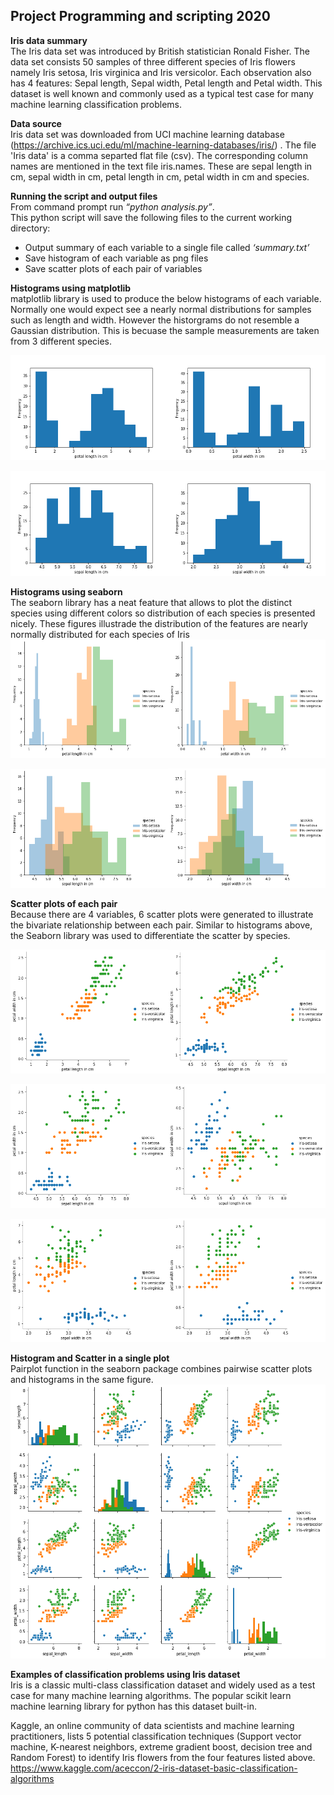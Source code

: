## Project Programming and scripting 2020

**Iris data summary** <br>
The Iris data set was introduced by British statistician Ronald Fisher. The data set consists
50 samples of three different species of Iris flowers namely Iris setosa, Iris virginica and Iris
versicolor. Each observation also has 4 features: Sepal length, Sepal width, Petal length and
Petal width. This dataset is well known and commonly used as a typical test case for many
machine learning classification problems.

**Data source** <br>
Iris data set was downloaded from UCI machine learning database (https://archive.ics.uci.edu/ml/machine-learning-databases/iris/) . The file 'Iris data' is a comma separted flat file (csv). The corresponding column names are mentioned in the text file iris.names. These are sepal length in cm, sepal width in cm, petal length in cm, petal width in cm and species. 

**Running the script and output files** <br>
From command prompt run *“python analysis.py”*. <br>
This python script will save the following files to the current working directory:
- Output summary of each variable to a single file called *‘summary.txt’*
- Save histogram of each variable as png files
- Save scatter plots of each pair of variables

**Histograms using matplotlib** <br>
matplotlib library is used to produce the below histograms of each variable. Normally one would expect see a nearly normal distributions for samples such as length and width. However the historgrams do not resemble a Gaussian distribution. This is becuase the sample measurements are taken from 3 different species.<br>

<img src="petal_length_hist.png" alt="histogram petal length" width="50%"><img src="petal_width_hist.png" alt="histogram petal width" width="50%">

<img src="sepal_length_hist.png" alt="histogram sepal length" width="50%"><img src="sepal_width_hist.png" alt="histogram sepal width" width="50%">

**Histograms using seaborn** <br>
The seaborn library has a neat feature that allows to plot the distinct species using different colors so distribution of each species is presented nicely. These figures illustrade the distribution of the features are nearly normally distributed for each species of Iris<br>
<img src="petal_length_snshist.png" alt="histogram petal length" width="50%"><img src="petal_width_snshist.png" alt="histogram petal width" width="50%">

<img src="sepal_length_snshist.png" alt="histogram sepal length" width="50%"><img src="sepal_width_snshist.png" alt="histogram sepal width" width="50%">

**Scatter plots of each pair** <br>
Because there are 4 variables, 6 scatter plots were generated to illustrate the bivariate relationship between each pair. Similar to histograms above, the Seaborn library was used to differentiate the scatter by species. 

<img src="petal_length_vs_petal_width.png" alt="petal length vs petal width" width="50%"><img src="sepal_length_vs_petal_length.png" alt="petal length vs sepal length" width="50%">

<img src="sepal_length_vs_petal_width.png" alt="sepal length vs petal width" width="50%"><img src="sepal_length_vs_sepal_width.png" alt="sepal length vs sepal width" width="50%">

<img src="sepal_width_vs_petal_length.png" alt="sepal width vs petal length" width="50%"><img src="sepal_width_vs_petal_width.png" alt="sepal width vs petal width" width="50%">

**Histogram and Scatter in a single plot** <br>
Pairplot function in the seaborn package combines pairwise scatter plots and histograms in the same figure. 
<img src="hist_and_scatter.png" alt="pair plot" >

**Examples of classification problems using Iris dataset** <br>
Iris is a classic multi-class classification dataset and widely used as a test case for many  machine learning algorithms. The popular scikit learn machine learning library for python has this dataset built-in. 

Kaggle, an online community of data scientists and machine learning practitioners, lists 5 potential classification techniques (Support vector machine, K-nearest neighbors, extreme gradient boost, decision tree and Random Forest) to identify Iris flowers from the four features listed above.
https://www.kaggle.com/aceccon/2-iris-dataset-basic-classification-algorithms
